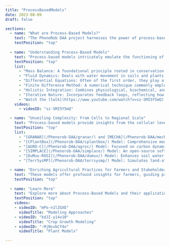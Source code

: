 ```yaml
---
title: "ProcessBasedModels"
date: 2023-08-09
draft: false

sections:  
  - name: "What are Process-Based Models?"
    text: "The PhenoRob DAA project harnesses the power of process-based models to revolutionize the field of agronomy. Process-based models are sophisticated mathematical tools used in agriculture to simulate the intricate interplay of biological, physical, and chemical processes within complex systems. These models provide a digital representation of how plants interact with their environment, incorporating factors like temperature, water availability, nutrients, and more. Unlike simple observations, they delve deep into the underlying mechanisms, allowing us to understand and predict how crops respond to varying conditions." 
    textPosition: "top"
    
  - name: "Understanding Process-Based Models"
    text: "Process-based models intricately emulate the functioning of agricultural systems, incorporating the dynamic relationships between various components and reflecting real-world complexity. They integrate the biological, physical, and chemical processes that govern plant growth, considering both current and historical conditions. Feedback loops iterate between processes, enabling predictions of crop reactions under various scenarios, testing management strategies, and gaining insights. These models are underpinned by several mathematical and operational concepts, including:"
    textPosition: "top"
    list:
      - "Mass Balance: A foundational principle rooted in conservation laws, tracking the flow of substances like water and nutrients."
      - "Fluid Dynamics: Deals with water movement in soils and plants, using equations like Darcy's law and Richards' equation."
      - "Differential Equations: Often of the first order, they play a crucial role in the temporal evolution of agricultural processes."
      - "Finite Difference Method: A numerical technique commonly employed to solve differential equations by discretizing time and space."
      - "Holistic Integration: Combines physiological, biochemical, and environmental variables, creating a comprehensive view of plant behavior."
      - "Iterative Nature: Incorporates feedback loops, reflecting how past stress events influence a plant's future responses."
      - "Watch the [talk](https://www.youtube.com/watch?v=sz-SMI5Y5mQ) by Prof. Frank Ewert on crop modeling:"
    videos:
      - videoID: "sz-SMI5Y5mQ"

  - name: "Unveiling Complexity: From Cells to Regional Scale"
    text: "Process-based models provide insights from the cellular level to vast regional landscapes. They offer unique perspectives across scales, from biochemical intricacies within cells to broad agricultural system impacts. Various models developed within the Phenorob partner institutions, such as [GRANAR](/Phenorob-DAA/granar/), [MECHA](/Phenorob-DAA/mecha/), [CPlantBox](/Phenorob-DAA/cplantbox/), [AGRO-C](/Phenorob-DAA/agroc/), [SIMPLACE](/Phenorob-DAA/simplace/), [DuMux-ROSI](/Phenorob-DAA/dumux/), and [TerrSysMP](/Phenorob-DAA/terrsysmp/), cater to different scales and focuses, providing a comprehensive understanding."
    textPosition: "top"
    list:
      - "[GRANAR](/Phenorob-DAA/granar/) and [MECHA](/Phenorob-DAA/mecha/) Models: Focus on cell-level granular processes and mechanical phenomena."
      - "[CPlantBox](/Phenorob-DAA/cplantbox/) Model: Comprehensive modeling at both root and shoot levels."
      - "[AGRO-C](/Phenorob-DAA/agroc/) Model: Focused on carbon dynamics within agricultural soil."
      - "[SIMPLACE](/Phenorob-DAA/simplace/) Model: An open-source software for understanding interactions among crops, soil, and climate."
      - "[DuMux-ROSI](/Phenorob-DAA/dumux/) Model: Enhances soil water dynamics and root-soil interactions."
      - "[TerrSysMP](/Phenorob-DAA/terrsysmp/) Model: Simulates land-atmosphere interactions."

  - name: "Enriching Agricultural Practices for Farmers and Stakeholders"
    text: "These models offer profound insights for farmers, guiding precision agriculture practices such as optimizing resource allocation, planting times, irrigation schedules, and fertilizer rates. Stakeholders and investors can evaluate potential risks and returns of agricultural investments, analyze various scenarios, assess climate change impacts, and estimate future crop yields."
    textPosition: "top"
  
  - name: "Learn More"
    text: "Explore more about Process-Based Models and their applications with these insightful videos:"
    textPosition: "top"
    videos: 
    - videoID: "mPo-n1lZGXE"
      videoTitle: "Modeling Approaches"
    - videoID: "kdJI-y14v10"
      videoTitle: "Crop Growth Modeling"
    - videoID: "-MjNsvbCf4o"
      videoTitle: "Plant Models"

---
```

